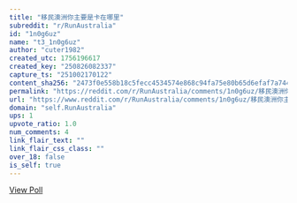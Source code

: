 ```yaml
---
title: "移民澳洲你主要是卡在哪里"
subreddit: "r/RunAustralia"
id: "1n0g6uz"
name: "t3_1n0g6uz"
author: "cuter1982"
created_utc: 1756196617
created_key: "250826082337"
capture_ts: "251002170122"
content_sha256: "2473f0e558b18c5fecc4534574e868c94fa75e80b65d6efaf7a744eadf261f60"
permalink: "https://reddit.com/r/RunAustralia/comments/1n0g6uz/移民澳洲你主要是卡在哪里/"
url: "https://www.reddit.com/r/RunAustralia/comments/1n0g6uz/移民澳洲你主要是卡在哪里/"
domain: "self.RunAustralia"
ups: 1
upvote_ratio: 1.0
num_comments: 4
link_flair_text: ""
link_flair_css_class: ""
over_18: false
is_self: true
---
```


[View Poll](https://www.reddit.com/poll/1n0g6uz)

